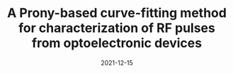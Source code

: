 ---
title: "A Prony-based curve-fitting method for characterization of RF pulses from optoelectronic devices"
collection: publications
permalink: /publication/2021-12-15-PCSS_3
date: 2021-12-15
venue: 'IEEE Signal Processing Letters'
paperurl: 'https://doi.org/10.1109/LSP.2021.3135795'
citation: 'Mukherjee, S., <b>Dowling, K.M.</b>, Dong. Y, Li, K. Conway, A., Rakheja, S., and Voss, L., “A Prony-based curve-fitting method for characterization of RF pulses from optoelectronic devices,” IEEE Signal Processing Letters, vol. 29, pp. 364-368, 2021.'
link: 'https://doi.org/10.1109/LSP.2021.3135795'
category: 'PCSS'

---